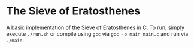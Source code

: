 # The Sieve of Eratosthenes

A basic implementation of the Sieve of Eratosthenes in C. To run, simply execute `./run.sh` or compile using `gcc` via `gcc -o main main.c` and run via `./main`.
